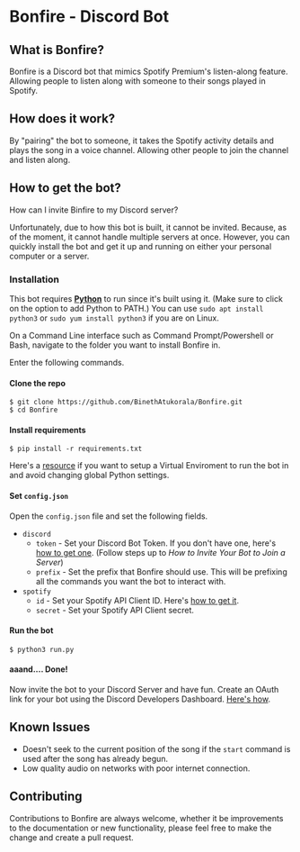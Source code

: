 # Bonfire - Discord Bot

## What is Bonfire?

Bonfire is a Discord bot that mimics Spotify Premium's listen-along feature. Allowing people to listen along with someone to their songs played in Spotify.

## How does it work?

By "pairing" the bot to someone, it takes the Spotify activity details and plays the song in a voice channel. Allowing other people to join the channel and listen along.

## How to get the bot?

How can I invite Binfire to my Discord server?

Unfortunately, due to how this bot is built, it cannot be invited. Because, as of the moment, it cannot handle multiple servers at once. However, you can quickly install the bot and get it up and running on either your personal computer or a server.

### Installation

This bot requires [**Python**](https://www.python.org/downloads/) to run since it's built using it. (Make sure to click on the option to add Python to PATH.)
You can use `sudo apt install python3` or `sudo yum install python3` if you are on Linux.

On a Command Line interface such as Command Prompt/Powershell or Bash, navigate to the folder you want to install Bonfire in.

Enter the following commands.

#### Clone the repo

```console
$ git clone https://github.com/BinethAtukorala/Bonfire.git
$ cd Bonfire
```

#### Install requirements

```console
$ pip install -r requirements.txt
```

Here's a [resource](https://realpython.com/python-virtual-environments-a-primer/) if you want to setup a Virtual Enviroment to run the bot in and avoid changing global Python settings.

#### Set `config.json`

Open the `config.json` file and set the following fields.

* `discord`
    * `token` - Set your Discord Bot Token. If you don't have one, here's [how to get one](https://www.freecodecamp.org/news/create-a-discord-bot-with-python/). (Follow steps up to *How to Invite Your Bot to Join a Server*)
    * `prefix` - Set the prefix that Bonfire should use. This will be prefixing all the commands you want the bot to interact with.
* `spotify`
    * `id` - Set your Spotify API Client ID. Here's [how to get it](https://support.heateor.com/get-spotify-client-id-client-secret/).
    * `secret` - Set your Spotify API Client secret.

#### Run the bot

```console
$ python3 run.py
```

#### aaand.... Done!

Now invite the bot to your Discord Server and have fun. Create an OAuth link for your bot using the Discord Developers Dashboard. [Here's how](https://www.freecodecamp.org/news/create-a-discord-bot-with-python/#:~:text=How%20to%20Invite%20Your%20Bot%20to%20Join%20a%20Server).

## Known Issues
* Doesn't seek to the current position of the song if the `start` command is used after the song has already begun.
* Low quality audio on networks with poor internet connection.

## Contributing

Contributions to Bonfire are always welcome, whether it be improvements to the documentation or new functionality, please feel free to make the change and create a pull request.